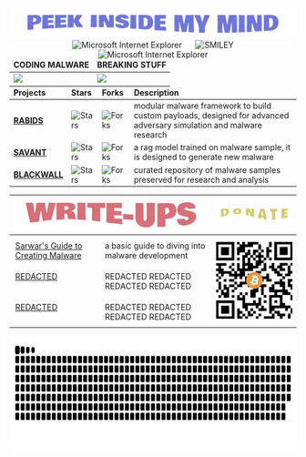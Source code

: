 <div align="center">
  <img src="ASSETS/PEEKIN.png"/>
  <span>&nbsp;&nbsp;&nbsp;&nbsp;</span>  
  <img src="https://raw.githubusercontent.com/BrunnerLivio/brunnerlivio/master/images/ie_logo.gif" alt="Microsoft Internet Explorer" />
  <span>&nbsp;&nbsp;&nbsp;&nbsp;</span>  
  <img src="https://raw.githubusercontent.com/fnky/fnky/fnky/img/smile.gif" alt="SMILEY" style="height: 40px; object-fit: cover;"/>
  <span>&nbsp;&nbsp;&nbsp;&nbsp;</span>  
  <img src="https://raw.githubusercontent.com/BrunnerLivio/brunnerlivio/master/images/noframes.gif" alt="Microsoft Internet Explorer" />

  <table style="margin: auto;">
    <thead>
      <tr>
        <td><b>CODING MALWARE</b></td>
        <td><b>BREAKING STUFF</b></td>
      </tr>
    </thead>
    <tbody>
      <tr>
        <td> 
          <img src="https://media1.giphy.com/media/v1.Y2lkPTc5MGI3NjExdGpzZ2plZzQzNWtiOGlodnFhcGRiNW5rbXdqY3F5dHhnOGQyY3hiaSZlcD12MV9pbnRlcm5hbF9naWZfYnlfaWQmY3Q9cw/5uCNrpW6oqPMuuNhRJ/giphy.gif" style="height: 150px; object-fit: cover;"/>
        </td>
        <td>
          <img src="https://media0.giphy.com/media/v1.Y2lkPTc5MGI3NjExc3NoODViMWwwODJlYWl1cWtqMDE3YXp5a2w5YWhmdWkwcTR1cHR2dSZlcD12MV9pbnRlcm5hbF9naWZfYnlfaWQmY3Q9cw/huSDDCmMrDlEQ6efLN/giphy.gif" style="height: 150px; object-fit: cover;"/>
        </td>
      </tr>
    </tbody>
  </table>
  
  <table style="margin: auto;">
    <thead>
      <tr>
        <td><b>Projects</b></td>
        <td><b>Stars</b></td>
        <td><b>Forks</b></td>
        <td><b>Description</b></td>
      </tr>
    </thead>
    <tbody>
      <tr>
        <td> 
          <a href="https://github.com/sarwaaaar/rabids"><b>RABIDS</b></a>
        </td>
        <td>
          <img alt="Stars" src="https://img.shields.io/github/stars/sarwaaaar/rabids?style=flat-square&labelColor=343b41"/>
        </td>
        <td>
          <img alt="Forks" src="https://img.shields.io/github/forks/sarwaaaar/rabids?style=flat-square&labelColor=343b41"/>
        </td>
        <td>modular malware framework to build custom payloads, designed for advanced adversary simulation and malware research</td>
      </tr>
      <tr>
      <tr>
        <td> 
          <a href="https://github.com/sarwaaaar/savant"><b>SAVANT</b></a>
        </td>
        <td>
          <img alt="Stars" src="https://img.shields.io/github/stars/sarwaaaar/savant?style=flat-square&labelColor=343b41"/>
        </td>
        <td>
          <img alt="Forks" src="https://img.shields.io/github/forks/sarwaaaar/savant?style=flat-square&labelColor=343b41"/>
        </td>
        <td>a rag model trained on malware sample, it is designed to generate new malware</td>
      </tr>
      <tr>
        <td>
          <a href="https://github.com/sarwaaaar/blackwall"><b>BLACKWALL</b></a>
        </td>
        <td>
          <img alt="Stars" src="https://img.shields.io/github/stars/sarwaaaar/blackwall?style=flat-square&labelColor=343b41"/>
        </td>
        <td>
          <img alt="Forks" src="https://img.shields.io/github/forks/sarwaaaar/blackwall?style=flat-square&labelColor=343b41"/>
        </td>
        <td>curated repository of malware samples preserved for research and analysis</td>
      </tr>
    </tbody>
  </table>

<table>
  <thead>
    <tr>
      <th colspan="2" style="text-align: center;">
        <img src="ASSETS/WRITEUPS.png" style="width: 100%; max-width: 350px; object-fit: cover;" />
      </th>

  <th colspan="2" style="text-align: center;">
        <img src="ASSETS/DONATE.png" style="width: 100%; max-width: 150px; object-fit: cover;" />
      </th>
    </tr>
  </thead>
  <tbody>
    <tr>
      <td style="vertical-align: top; padding: 10px;">
        <a href="https://github.com/505sarwarerror/505SARWARERROR/wiki/Sarwar's-Guide-to-Creating-Malware">Sarwar's Guide to Creating Malware</a>
      </td>
      <td style="vertical-align: top; padding: 10px;">
a basic guide to diving into malware development
      </td>

  <td style="vertical-align: top;" colspan="2" rowspan="3">
        <div style="text-align: center;">
<div style="margin-top: 10px; display: flex; gap: 10px;">
  <img src="ASSETS/QRC.jpg" style="width: 160px; height: auto;" alt="Donate QR Code" />
  <img src="ASSETS/QRCETH.jpg" style="width: 160px; height: auto;" alt="Donate QR Code" />
</div>
        </div>
      </td>
    </tr>

  <tr>
      <td style="vertical-align: top; padding: 10px;">
        <a href="">REDACTED</a>
      </td>
      <td style="vertical-align: top; padding: 10px;">
        REDACTED REDACTED REDACTED REDACTED
      </td>
    </tr>

  <tr>
      <td style="vertical-align: top; padding: 10px;">
        <a href="">REDACTED</a>
      </td>
      <td style="vertical-align: top; padding: 10px;">
        REDACTED REDACTED REDACTED REDACTED
      </td>
    </tr>
  </tbody>
</table>


  
  <img height="200" src="https://raw.githubusercontent.com/sarwaaaar/sarwaaaar/output/snake.svg" />
</div> 
